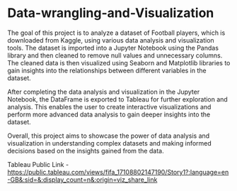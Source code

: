 # Data-wrangling-and-Visualization
The goal of this project is to analyze a dataset of Football players, which is downloaded from Kaggle, using various data analysis and visualization tools. The dataset is imported into a Jupyter Notebook using the Pandas library and then cleaned to remove null values and unnecessary columns. The cleaned data is then visualized using Seaborn and Matplotlib libraries to gain insights into the relationships between different variables in the dataset.

After completing the data analysis and visualization in the Jupyter Notebook, the DataFrame is exported to Tableau for further exploration and analysis. This enables the user to create interactive visualizations and perform more advanced data analysis to gain deeper insights into the dataset.

Overall, this project aims to showcase the power of data analysis and visualization in understanding complex datasets and making informed decisions based on the insights gained from the data.

Tableau Public Link - https://public.tableau.com/views/fifa_17108802147190/Story1?:language=en-GB&:sid=&:display_count=n&:origin=viz_share_link 

